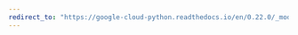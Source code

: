 ```yaml
---
redirect_to: "https://google-cloud-python.readthedocs.io/en/0.22.0/_modules/google/cloud/error_reporting/client.html"
---
```

